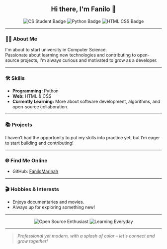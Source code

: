 <!-- GitHub Profile README for FaniloMarinah -->

<h2 align="center">Hi there, I'm Fanilo 👋</h2>

<p align="center">
  <img src="https://img.shields.io/badge/Computer%20Science-Student-blue?style=flat-square" alt="CS Student Badge"/>
  <img src="https://img.shields.io/badge/Python-%23FFD43B.svg?style=flat-square&logo=python&logoColor=blue" alt="Python Badge"/>
  <img src="https://img.shields.io/badge/HTML%20%26%20CSS-%23E34F26.svg?style=flat-square&logo=html5&logoColor=white" alt="HTML CSS Badge"/>
</p>

---

### 👨‍💻 About Me

I'm about to start university in Computer Science.  
Passionate about learning new technologies and contributing to open-source projects, I'm always curious and motivated to grow as a developer.

---

### 🛠️ Skills

- **Programming:** Python
- **Web:** HTML & CSS
- **Currently Learning:** More about software development, algorithms, and open-source collaboration.

---

### 📚 Projects

I haven’t had the opportunity to put my skills into practice yet, but I’m eager to start building and contributing!

---

### 🌐 Find Me Online

- GitHub: [FaniloMarinah](insert-your-github-link-here)

---

### 🎬 Hobbies & Interests

- Enjoys documentaries and movies.
- Always up for exploring something new!

---

<p align="center">
  <img src="https://img.shields.io/badge/Open%20Source-Enthusiast-green?style=flat-square" alt="Open Source Enthusiast"/>
  <img src="https://img.shields.io/badge/Learning-Everyday-orange?style=flat-square" alt="Learning Everyday"/>
</p>

---

> <i>Professional yet modern, with a splash of color – let's connect and grow together!</i>
